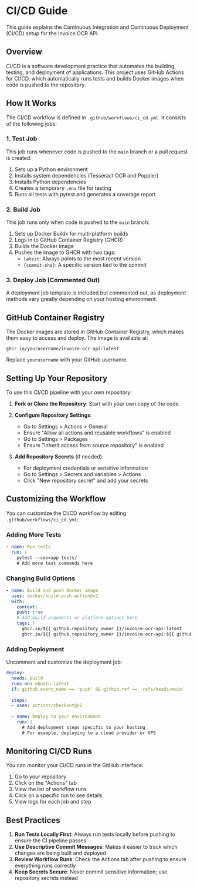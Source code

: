 # CI/CD Guide

This guide explains the Continuous Integration and Continuous Deployment (CI/CD) setup for the Invoice OCR API.

## Overview

CI/CD is a software development practice that automates the building, testing, and deployment of applications. This project uses GitHub Actions for CI/CD, which automatically runs tests and builds Docker images when code is pushed to the repository.

## How It Works

The CI/CD workflow is defined in `.github/workflows/ci_cd.yml`. It consists of the following jobs:

### 1. Test Job

This job runs whenever code is pushed to the `main` branch or a pull request is created:

1. Sets up a Python environment
2. Installs system dependencies (Tesseract OCR and Poppler)
3. Installs Python dependencies
4. Creates a temporary `.env` file for testing
5. Runs all tests with pytest and generates a coverage report

### 2. Build Job

This job runs only when code is pushed to the `main` branch:

1. Sets up Docker Buildx for multi-platform builds
2. Logs in to GitHub Container Registry (GHCR)
3. Builds the Docker image
4. Pushes the image to GHCR with two tags:
   - `latest`: Always points to the most recent version
   - `{commit-sha}`: A specific version tied to the commit

### 3. Deploy Job (Commented Out)

A deployment job template is included but commented out, as deployment methods vary greatly depending on your hosting environment.

## GitHub Container Registry

The Docker images are stored in GitHub Container Registry, which makes them easy to access and deploy. The image is available at:

```
ghcr.io/yourusername/invoice-ocr-api:latest
```

Replace `yourusername` with your GitHub username.

## Setting Up Your Repository

To use this CI/CD pipeline with your own repository:

1. **Fork or Clone the Repository**: Start with your own copy of the code
2. **Configure Repository Settings**:
   - Go to Settings > Actions > General
   - Ensure "Allow all actions and reusable workflows" is enabled
   - Go to Settings > Packages
   - Ensure "Inherit access from source repository" is enabled

3. **Add Repository Secrets** (if needed):
   - For deployment credentials or sensitive information
   - Go to Settings > Secrets and variables > Actions
   - Click "New repository secret" and add your secrets

## Customizing the Workflow

You can customize the CI/CD workflow by editing `.github/workflows/ci_cd.yml`:

### Adding More Tests

```yaml
- name: Run tests
  run: |
    pytest --cov=app tests/
    # Add more test commands here
```

### Changing Build Options

```yaml
- name: Build and push Docker image
  uses: docker/build-push-action@v2
  with:
    context: .
    push: true
    # Add build arguments or platform options here
    tags: |
      ghcr.io/${{ github.repository_owner }}/invoice-ocr-api:latest
      ghcr.io/${{ github.repository_owner }}/invoice-ocr-api:${{ github.sha }}
```

### Adding Deployment

Uncomment and customize the deployment job:

```yaml
deploy:
  needs: build
  runs-on: ubuntu-latest
  if: github.event_name == 'push' && github.ref == 'refs/heads/main'
  
  steps:
  - uses: actions/checkout@v2
  
  - name: Deploy to your environment
    run: |
      # Add deployment steps specific to your hosting
      # For example, deploying to a cloud provider or VPS
```

## Monitoring CI/CD Runs

You can monitor your CI/CD runs in the GitHub interface:

1. Go to your repository
2. Click on the "Actions" tab
3. View the list of workflow runs
4. Click on a specific run to see details
5. View logs for each job and step

## Best Practices

1. **Run Tests Locally First**: Always run tests locally before pushing to ensure the CI pipeline passes
2. **Use Descriptive Commit Messages**: Makes it easier to track which changes are being built and deployed
3. **Review Workflow Runs**: Check the Actions tab after pushing to ensure everything runs correctly
4. **Keep Secrets Secure**: Never commit sensitive information; use repository secrets instead